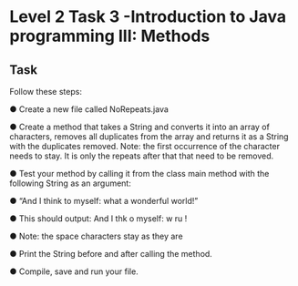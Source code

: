 # Level 2 Task 3 -Introduction to Java programming III: Methods

## Task

Follow these steps:

● Create a new file called NoRepeats.java

● Create a method that takes a String and converts it into an array of characters, removes all duplicates from the array and returns it as a String with the duplicates removed. Note: the first occurrence of the character needs to stay. It is only the repeats after that that need to be removed.

● Test your method by calling it from the class main method with the following String as an argument:

● “And I think to myself: what a wonderful world!”

● This should output: And I thk o myself: w ru !

● Note: the space characters stay as they are

● Print the String before and after calling the method.

● Compile, save and run your file.
